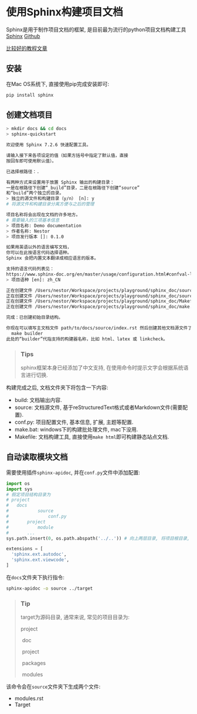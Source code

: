 # 使用Sphinx构建项目文档

Sphinx是用于制作项目文档的框架, 是目前最为流行的python项目文档构建工具
[Sphinx](https://www.sphinx-doc.org/en/master/)
[Github](https://github.com/sphinx-doc/sphinx)

[比较好的教程文章](https://www.cnblogs.com/superhin/p/sphinx-apidoc.html)

## 安装

在Mac OS系统下, 直接使用pip完成安装即可:

```bash
pip install sphinx
```

## 创建文档项目

```bash
> mkdir docs && cd docs
> sphinx-quickstart

欢迎使用 Sphinx 7.2.6 快速配置工具。

请输入接下来各项设定的值（如果方括号中指定了默认值，直接
按回车即可使用默认值）。

已选择根路径：.

有两种方式来设置用于放置 Sphinx 输出的构建目录：
一是在根路径下创建“_build”目录，二是在根路径下创建“source”
和“build”两个独立的目录。
> 独立的源文件和构建目录（y/n） [n]: y
# 将源文件和构建目录分离方便与之后的管理

项目名称将会出现在文档的许多地方。
# 需要输入的三项基本信息
> 项目名称: Demo documentation
> 作者名称: Nestor
> 项目发行版本 []: 0.1.0

如果用英语以外的语言编写文档，
你可以在此按语言代码选择语种。
Sphinx 会把内置文本翻译成相应语言的版本。

支持的语言代码列表见：
https://www.sphinx-doc.org/en/master/usage/configuration.html#confval-language。
> 项目语种 [en]: zh_CN

正在创建文件 /Users/nestor/Workspace/projects/playground/sphinx_doc/source/conf.py。
正在创建文件 /Users/nestor/Workspace/projects/playground/sphinx_doc/source/index.rst。
正在创建文件 /Users/nestor/Workspace/projects/playground/sphinx_doc/Makefile。
正在创建文件 /Users/nestor/Workspace/projects/playground/sphinx_doc/make.bat。

完成：已创建初始目录结构。

你现在可以填写主文档文件 path/to/docs/source/index.rst 然后创建其他文档源文件了。 像这样用 Makefile 构建文档：
  make builder
此处的“builder”代指支持的构建器名称，比如 html、latex 或 linkcheck。
```

> ### Tips
>
> sphinx框架本身已经添加了中文支持, 在使用命令时提示文字会根据系统语言进行切换.

构建完成之后, 文档文件夹下将包含一下内容:

* build: 文档输出内容.
* source: 文档源文件, 基于reStructuredText格式或者Markdown文件(需要配置).
* conf.py: 项目配置文件, 基本信息, 扩展, 主题等配置.
* make.bat: windows下的构建批处理文件, mac下没用.
* Makefile: 文档构建工具, 直接使用`make html`即可构建静态站点文档.

## 自动读取模块文档

需要使用插件`sphinx-apidoc`, 并在`conf.py`文件中添加配置:

```python
import os
import sys
# 假定项目结构目录为
# project
# 	docs
#			source
#				conf.py
#		project
#			module
# 		...
sys.path.insert(0, os.path.abspath('../..')) # 向上两层目录, 将项目根目录, 即`project`添加到路径中

extensions = [
  'sphinx.ext.autodoc',
  'sphinx.ext.viewcode',
]
```

在`docs`文件夹下执行指令:

```bash
sphinx-apidoc -o source ../target
```

> ### Tip
>
> target为源码目录, 通常来说, 常见的项目目录为:
>
> project
>
> ​	doc
>
> ​	project
>
> ​		packages
>
> ​			modules

该命令会在`source`文件夹下生成两个文件:

* modules.rst
* Target



